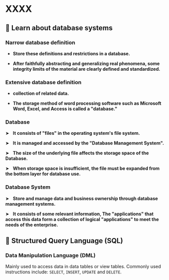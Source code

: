 # XXXX

## 📣 Learn about database systems


### Narrow database definition

* **Store these definitions and restrictions in a database.**

* **After faithfully abstracting and generalizing real phenomena, some integrity limits of the material are clearly defined and standardized.**


### Extensive database definition

* **collection of related data.**

* **The storage method of word processing software such as Microsoft Word, Excel, and Access is called a "database."**


### Database

➤ &nbsp; **It consists of "files" in the operating system's file system.**

➤ &nbsp; **It is managed and accessed by the "Database Management System".**

➤ &nbsp; **The size of the underlying file affects the storage space of the Database.**

➤ &nbsp; **When storage space is insufficient, the file must be expanded from the bottom layer for database use.**



### Database System

➤ &nbsp; **Store and manage data and business ownership through database management systems.**

➤ &nbsp; **It consists of some relevant information, The "applications" that access this data form a collection of logical "applications" to meet the needs of the enterprise.**


## 📣 Structured Query Language (SQL)

### Data Manipulation Language (DML)

Mainly used to access data in data tables or view tables.
Commonly used instructions include: `SELECT`, `INSERT`, `UPDATE` and `DELETE`.

